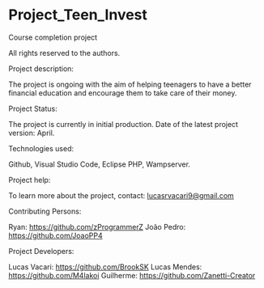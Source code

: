 # Project_Teen_Invest
Course completion project

All rights reserved to the authors.

Project description:

The project is ongoing with the aim of helping teenagers to have a better financial education and encourage them to take care of their money.

Project Status:

The project is currently in initial production.
Date of the latest project version: April.

Technologies used:

Github, Visual Studio Code, Eclipse PHP, Wampserver.

Project help:

To learn more about the project, contact: lucasrvacari9@gmail.com

Contributing Persons:

Ryan: https://github.com/zProgrammerZ
João Pedro: https://github.com/JoaoPP4

Project Developers:

Lucas Vacari: https://github.com/BrookSK
Lucas Mendes: https://github.com/M4lakoi
Guilherme: https://github.com/Zanetti-Creator